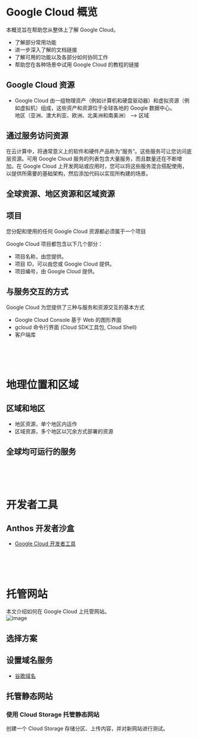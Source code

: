 # Google Cloud 概览
本概览旨在帮助您从整体上了解 Google Cloud。
* 了解部分常用功能
* 进一步深入了解的文档链接
* 了解可用的功能以及各部分如何协同工作
* 帮助您在各种场景中试用 Google Cloud 的教程的链接

## Google Cloud 资源
* Google Cloud 由一组物理资产（例如计算机和硬盘驱动器）和虚拟资源（例如虚拟机）组成，这些资产和资源位于全球各地的 Google 数据中心。  
地区（亚洲、澳大利亚、欧洲、北美洲和南美洲） --> 区域

## 通过服务访问资源
在云计算中，将通常意义上的软件和硬件产品称为“服务”。这些服务可让您访问底层资源。可用 Google Cloud 服务的列表包含大量服务，而且数量还在不断增加。在 Google Cloud 上开发网站或应用时，您可以将这些服务混合搭配使用，以提供所需要的基础架构，然后添加代码以实现所构建的场景。

## 全球资源、地区资源和区域资源

## 项目
您分配和使用的任何 Google Cloud 资源都必须属于一个项目  

Google Cloud 项目都包含以下几个部分：
* 项目名称，由您提供。
* 项目 ID，可以由您或 Google Cloud 提供。
* 项目编号，由 Google Cloud 提供。

## 与服务交互的方式
Google Cloud 为您提供了三种与服务和资源交互的基本方式
* Google Cloud Console 基于 Web 的图形界面
* gcloud 命令行界面 (Cloud SDK工具包, Cloud Shell)
* 客户端库

<br/><br/><br/>

# 地理位置和区域
## 区域和地区
* 地区资源，单个地区内运作
* 区域资源，多个地区以冗余方式部署的资源

## 全球均可运行的服务

<br/><br/><br/>

# 开发者工具
## Anthos 开发者沙盒
* [Google Cloud 开发者工具](https://cloud.google.com/products/tools)

<br/><br/><br/>

# 托管网站
本文介绍如何在 Google Cloud 上托管网站。  
![image](https://user-images.githubusercontent.com/57317985/135758082-3b9bb74e-bcef-4dcb-9bbb-24d7c7a6095d.png)

## 选择方案

## 设置域名服务
* [谷歌域名](https://domains.google/)

## 托管静态网站
### 使用 Cloud Storage 托管静态网站
创建一个 Cloud Storage 存储分区、上传内容，并对新网站进行测试。
